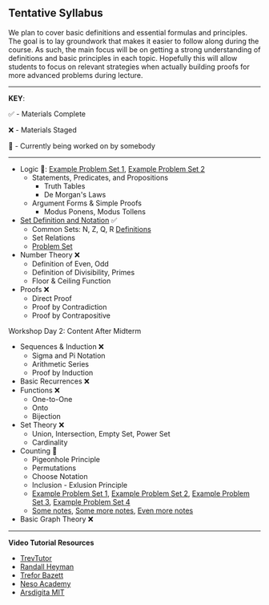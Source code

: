 ## Tentative Syllabus

We plan to cover basic definitions and essential formulas and principles.
The goal is to lay groundwork that makes it easier to follow along during the course. As such, the main focus will be on getting a strong understanding of definitions and basic principles in each topic. Hopefully this will allow students to focus on relevant strategies when actually building proofs for more advanced problems during lecture.

___

__KEY__:

✅ - Materials Complete

❌ - Materials Staged

🔨 - Currently being worked on by somebody

___

* Logic 🔨: [Example Problem Set 1](https://people.umass.edu/klement/100/logic-worksheet.html), [Example Problem Set 2](https://faculty.fordham.edu/klima/SymbolicLogic/Logic-Home-Exercises-1-PL.pdf)
    * Statements, Predicates, and Propositions
        * Truth Tables
        * De Morgan's Laws
    * Argument Forms & Simple Proofs
        * Modus Ponens, Modus Tollens
* [Set Definition and Notation](https://ocw.mit.edu/courses/electrical-engineering-and-computer-science/6-042j-mathematics-for-computer-science-spring-2015/readings/MIT6_042JS15_Session7.pdf) ✅
    * Common Sets: N, Z, Q, R [Definitions](https://ocw.mit.edu/courses/electrical-engineering-and-computer-science/6-042j-mathematics-for-computer-science-spring-2015/assignments/MIT6_042JS15_ps2.pdf)
    * Set Relations
    * [Problem Set](https://ocw.mit.edu/courses/electrical-engineering-and-computer-science/6-042j-mathematics-for-computer-science-spring-2015/assignments/MIT6_042JS15_ps2.pdf)
* Number Theory ❌
    * Definition of Even, Odd
    * Definition of Divisibility, Primes
    * Floor & Ceiling Function
* Proofs ❌
    * Direct Proof
    * Proof by Contradiction
    * Proof by Contrapositive

Workshop Day 2: Content After Midterm

* Sequences & Induction ❌
    * Sigma and Pi Notation
    * Arithmetic Series
    * Proof by Induction
* Basic Recurrences ❌
* Functions ❌
    * One-to-One
    * Onto
    * Bijection
* Set Theory ❌
    * Union, Intersection, Empty Set, Power Set
    * Cardinality
* Counting 🔨
    * Pigeonhole Principle
    * Permutations
    * Choose Notation
    * Inclusion - Exlusion Principle
    * [Example Problem Set 1](http://www.cs.hunter.cuny.edu/~saad/courses/dm/hw/hw1.pdf), [Example Problem Set 2](http://www.cs.hunter.cuny.edu/~saad/courses/dm/hw/hw2.pdf), [Example Problem Set 3](http://homepages.gac.edu/~holte/courses/mcs256/documents/countingprobs.pdf), [Example Problem Set 4](https://www3.nd.edu/~dgalvin1/10120/10120_S16/Topic06_6p6_Galvin.pdf)
    * [Some notes](http://www.cs.hunter.cuny.edu/~saad/courses/dm/notes/note2.pdf), [Some more notes](http://www.cs.hunter.cuny.edu/~saad/courses/dm/notes/note4.pdf), [Even more notes](https://www.inf.ed.ac.uk/teaching/courses/dmmr/slides/14-15/Ch6.pdf)
* Basic Graph Theory ❌

___

__Video Tutorial Resources__
* [TrevTutor](https://www.youtube.com/playlist?list=PLDDGPdw7e6Ag1EIznZ-m-qXu4XX3A0cIz)
* [Randall Heyman](https://www.youtube.com/channel/UCmtelDcX6c-xSTyX6btx0Cw/videos)
* [Trefor Bazett](https://www.youtube.com/watch?v=rdXw7Ps9vxc&list=PLHXZ9OQGMqxersk8fUxiUMSIx0DBqsKZS)
* [Neso Academy](https://www.youtube.com/playlist?list=PLBlnK6fEyqRhqJPDXcvYlLfXPh37L89g3)
* [Arsdigita MIT](https://www.youtube.com/watch?v=h_9WjWENWV8&list=PL3o9D4Dl2FJ9q0_gtFXPh_H4POI5dK0yG)
